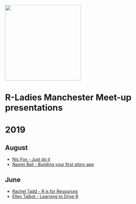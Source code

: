 <img src="https://github.com/rladies/meetup-presentations_manchester/blob/master/images/rladiesmcr-screen.png" width="250"/>

# R-Ladies Manchester Meet-up presentations 


# 2019
## August
- [Nic Fox - Just do it](2019/2019-08-04-N-Fox.pptx)
- [Naomi Ball - Building your first shiny app](2019/2019-08-04-N-Ball.pptx)

## June 
- [Rachel Tadd - R is for Resources](2019/2019-06-08-R-Tadd.pptx)
- [Ellen Talbot - Learning to Drive R](2019/2091-06-08-E-Talbot.pptx)
